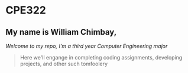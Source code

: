 # CPE322
## My name is **William Chimbay**, 

*Welcome to my repo, I'm a third year Computer Engineering major*

> Here we'll engange in completing coding assignments, developing projects, and other such tomfoolery
